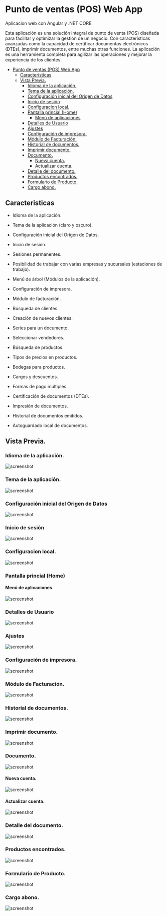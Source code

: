 # Punto de ventas (POS) Web App

Aplicacion web con Angular y .NET CORE.

Esta aplicación es una solución integral de punto de venta (POS) diseñada para facilitar y optimizar la gestión de un negocio. Con características avanzadas como la capacidad de certificar documentos electrónicos (DTEs), imprimir documentos, entre muchas otras funciones. La aplicación es una herramienta completa para agilizar las operaciones y mejorar la experiencia de los clientes.

- [Punto de ventas (POS) Web App](#punto-de-ventas-pos-web-app)
  - [Caracteristicas](#caracteristicas)
  - [Vista Previa.](#vista-previa)
    - [Idioma de la aplicación.](#idioma-de-la-aplicación)
    - [Tema de la aplicación.](#tema-de-la-aplicación)
    - [Configuración inicial del Origen de Datos](#configuración-inicial-del-origen-de-datos)
    - [Inicio de sesión](#inicio-de-sesión)
    - [Configuracion local.](#configuracion-local)
    - [Pantalla princial (Home)](#pantalla-princial-home)
      - [Menú de aplicaciones](#menú-de-aplicaciones)
    - [Detalles de Usuario](#detalles-de-usuario)
    - [Ajustes](#ajustes)
    - [Configuración de impresora.](#configuración-de-impresora)
    - [Módulo de Facturación.](#módulo-de-facturación)
    - [Historial de documentos.](#historial-de-documentos)
    - [Imprimir documento.](#imprimir-documento)
    - [Documento.](#documento)
      - [Nueva cuenta.](#nueva-cuenta)
      - [Actualizar cuenta.](#actualizar-cuenta)
    - [Detalle del documento.](#detalle-del-documento)
    - [Productos encontrados.](#productos-encontrados)
    - [Formulario de Producto.](#formulario-de-producto)
    - [Cargo abono.](#cargo-abono)

## Caracteristicas 

* Idioma de la aplicación.

* Tema de la aplicación (claro y oscuro).

* Configuración inicial del Origen de Datos.

* Inicio de sesión.

* Sesiones permanentes.

* Posibilidad de trabajar con varias empresas y sucursales (estaciones de trabajo).

* Menú de árbol (Módulos de la aplicación).

* Configuración de impresora.

* Módulo de facturación.

* Búsqueda de clientes.

* Creación de nuevos clientes.

* Series para un documento.

* Seleccionar vendedores.

* Búsqueda de productos.

* Tipos de precios en productos.

* Bodegas para productos.

* Cargos y descuentos.

* Formas de pago múltiples.

* Certificación de documentos (DTEs).

* Impresión de documentos.

* Historial de documentos emitidos.

* Autoguardado local de documentos.

## Vista Previa.

### Idioma de la aplicación.

![screenshot](screenshot/idioma.png)

### Tema de la aplicación.

![screenshot](screenshot/tema.png)

### Configuración inicial del Origen de Datos

![screenshot](screenshot/url.png)

### Inicio de sesión

![screenshot](screenshot/login.png)

### Configuracion local.

![screenshot](screenshot/configuracionLocal.png)

### Pantalla princial (Home)

#### Menú de aplicaciones

![screenshot](screenshot/home.png)

### Detalles de Usuario

![screenshot](screenshot/detallesUsuario.png)

### Ajustes

![screenshot](screenshot/ajustes.png)

### Configuración de impresora.

![screenshot](screenshot/configuracionImpresora.png)

### Módulo de Facturación.

![screenshot](screenshot/factura.png)

### Historial de documentos.

![screenshot](screenshot/historial.png)

### Imprimir documento.

![screenshot](screenshot/imprimir.png)

### Documento.

![screenshot](screenshot/factura.png)

#### Nueva cuenta.

![screenshot](screenshot/nuevaCuenta.png)

#### Actualizar cuenta.

![screenshot](screenshot/actualizarCuenta.png)

### Detalle del documento.

![screenshot](screenshot/detalle.png)

### Productos encontrados.

![screenshot](screenshot/productosEncontrados.png)

### Formulario de Producto.

![screenshot](screenshot/productosEncontrados.png)

### Cargo abono.

![screenshot](screenshot/pago.png)